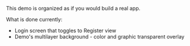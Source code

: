 This demo is organized as if you would build a real app.

What is done currently:
* Login screen that toggles to Register view
* Demo's multilayer background - color and graphic transparent overlay
